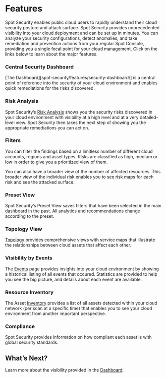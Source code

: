 <meta name="robots" content="noindex">

# Features

Spot Security enables public cloud users to rapidly understand their cloud security posture and attack surface. Spot Security provides unprecedented visibility into your cloud deployment and can be set up in minutes. You can analyze your security configurations, detect anomalies, and take remediation and prevention actions from your regular Spot Console, providing you a single focal point for your cloud management. Click on the links below to learn about the major features.

### Central Security Dashboard

[The Dashboard][spot-security/features/security-dashboard/] is a central point of reference into the security of your cloud environment and enables quick remediations for the risks discovered.

### Risk Analysis

Spot Security’s [Risk Analysis](spot-security/features/analyze-risks/) shows you the security risks discovered in your cloud environment with visibility at a high level and at a very detailed-level view. Spot Security then takes the next step of showing you the appropriate remediations you can act on.

### Filters

You can filter the findings based on a limitless number of different cloud accounts, regions and asset types. Risks are classified as high, medium or low in order to give you a prioritized view of them.

You can also have a broader view of the number of affected resources. This broader view of the individual risk enables you to see risk maps for each risk and see the attacked surface.

### Preset View

Spot Security’s Preset View saves filters that have been selected in the main dashboard in the past. All analytics and recommendations change according to the preset.

### Topology View

[Topology](spot-security/features/topology) provides comprehensive views with service maps that illustrate the relationships between cloud assets that affect each other.

### Visibility by Events

The [Events](spot-security/features/events) page provides insights into your cloud environment by showing a historical listing of all events that occured. Statistics are provided to help you see the big picture, and details about each event are available.

### Resource Inventory

The Asset [Inventory](spot-security/features/inventory) provides a list of all assets detected within your cloud network (per scan at a specific time) that enables you to see your cloud environment from another important perspective.

### Compliance

Spot Security provides information on how compliant each asset is with global security standards.

## What’s Next?

Learn more about the visibility provided in the [Dashboard](spot-security/features/security-dashboard).
